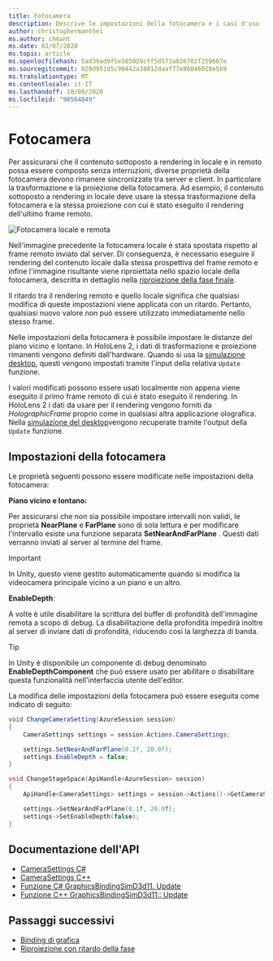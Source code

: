 ```yaml
---
title: Fotocamera
description: Descrive le impostazioni della fotocamera e i casi d'uso
author: christophermanthei
ms.author: chmant
ms.date: 03/07/2020
ms.topic: article
ms.openlocfilehash: 5ad39ad9f5e585029cff5d573a026702f259607e
ms.sourcegitcommit: 829d951d5c90442a38012daaf77e86046018e5b9
ms.translationtype: MT
ms.contentlocale: it-IT
ms.lasthandoff: 10/09/2020
ms.locfileid: "90564849"
---
```

# <a name="camera"></a>Fotocamera

Per assicurarsi che il contenuto sottoposto a rendering in locale e in remoto possa essere composto senza interruzioni, diverse proprietà della fotocamera devono rimanere sincronizzate tra server e client. In particolare la trasformazione e la proiezione della fotocamera. Ad esempio, il contenuto sottoposto a rendering in locale deve usare la stessa trasformazione della fotocamera e la stessa proiezione con cui è stato eseguito il rendering dell'ultimo frame remoto.

![Fotocamera locale e remota](./media/camera.png)

Nell'immagine precedente la fotocamera locale è stata spostata rispetto al frame remoto inviato dal server. Di conseguenza, è necessario eseguire il rendering del contenuto locale dalla stessa prospettiva del frame remoto e infine l'immagine risultante viene riproiettata nello spazio locale della fotocamera, descritta in dettaglio nella [riproiezione della fase finale](late-stage-reprojection.md).

Il ritardo tra il rendering remoto e quello locale significa che qualsiasi modifica di queste impostazioni viene applicata con un ritardo. Pertanto, qualsiasi nuovo valore non può essere utilizzato immediatamente nello stesso frame.

Nelle impostazioni della fotocamera è possibile impostare le distanze del piano vicino e lontano. In HoloLens 2, i dati di trasformazione e proiezione rimanenti vengono definiti dall'hardware. Quando si usa la [simulazione desktop](../../concepts/graphics-bindings.md), questi vengono impostati tramite l'input della relativa `Update` funzione.

I valori modificati possono essere usati localmente non appena viene eseguito il primo frame remoto di cui è stato eseguito il rendering. In HoloLens 2 i dati da usare per il rendering vengono forniti da *HolographicFrame* proprio come in qualsiasi altra applicazione olografica. Nella [simulazione del desktop](../../concepts/graphics-bindings.md)vengono recuperate tramite l'output della `Update` funzione.

## <a name="camera-settings"></a>Impostazioni della fotocamera

Le proprietà seguenti possono essere modificate nelle impostazioni della fotocamera:

**Piano vicino e lontano:**

Per assicurarsi che non sia possibile impostare intervalli non validi, le proprietà **NearPlane** e **FarPlane** sono di sola lettura e per modificare l'intervallo esiste una funzione separata **SetNearAndFarPlane** . Questi dati verranno inviati al server al termine del frame.

> [!IMPORTANT]
> In Unity, questo viene gestito automaticamente quando si modifica la videocamera principale vicino a un piano e un altro.

**EnableDepth**:

A volte è utile disabilitare la scrittura del buffer di profondità dell'immagine remota a scopo di debug. La disabilitazione della profondità impedirà inoltre al server di inviare dati di profondità, riducendo così la larghezza di banda.

> [!TIP]
> In Unity è disponibile un componente di debug denominato **EnableDepthComponent** che può essere usato per abilitare o disabilitare questa funzionalità nell'interfaccia utente dell'editor.

La modifica delle impostazioni della fotocamera può essere eseguita come indicato di seguito:

```cs
void ChangeCameraSetting(AzureSession session)
{
    CameraSettings settings = session.Actions.CameraSettings;

    settings.SetNearAndFarPlane(0.1f, 20.0f);
    settings.EnableDepth = false;
}
```

```cpp
void ChangeStageSpace(ApiHandle<AzureSession> session)
{
    ApiHandle<CameraSettings> settings = session->Actions()->GetCameraSettings();

    settings->SetNearAndFarPlane(0.1f, 20.0f);
    settings->SetEnableDepth(false);
}
```

## <a name="api-documentation"></a>Documentazione dell'API

* [CameraSettings C#](https://docs.microsoft.com/dotnet/api/microsoft.azure.remoterendering.camerasettings)
* [CameraSettings C++](https://docs.microsoft.com/cpp/api/remote-rendering/camerasettings)
* [Funzione C# GraphicsBindingSimD3d11. Update](https://docs.microsoft.com/dotnet/api/microsoft.azure.remoterendering.graphicsbindingsimd3d11.update)
* [Funzione C++ GraphicsBindingSimD3d11:: Update](https://docs.microsoft.com/cpp/api/remote-rendering/graphicsbindingsimd3d11#update)

## <a name="next-steps"></a>Passaggi successivi

* [Binding di grafica](../../concepts/graphics-bindings.md)
* [Riproiezione con ritardo della fase](late-stage-reprojection.md)
